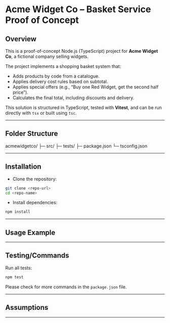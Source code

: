 # Acme Widget Co – Basket Service Proof of Concept

## Overview

This is a proof-of-concept Node.js (TypeScript) project for **Acme Widget Co**, a fictional company selling widgets.  

The project implements a shopping basket system that:

- Adds products by code from a catalogue.
- Applies delivery cost rules based on subtotal.
- Applies special offers (e.g., “Buy one Red Widget, get the second half price”).
- Calculates the final total, including discounts and delivery.

This solution is structured in TypeScript, tested with **Vitest**, and can be run directly with `tsx` or built using `tsc`.

---

## Folder Structure

acmewidgetco/
├─ src/
├─ tests/
├─ package.json
└─ tsconfig.json

---

## Installation

- Clone the repository:  

```bash
git clone <repo-url>
cd <repo-name>
```

- Install dependencies:

```bash
npm install
```

---

## Usage Example

---

## Testing/Commands

Run all tests:

```bash
npm test
```

Please check for more commands in the `package.json` file.

---

## Assumptions

---
